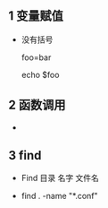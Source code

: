 ## 1 变量赋值

- 没有括号

  foo=bar

  echo $foo

## 2 函数调用

- 

## 3 find

- Find  目录 名字  文件名

- find . -name "*.conf" 